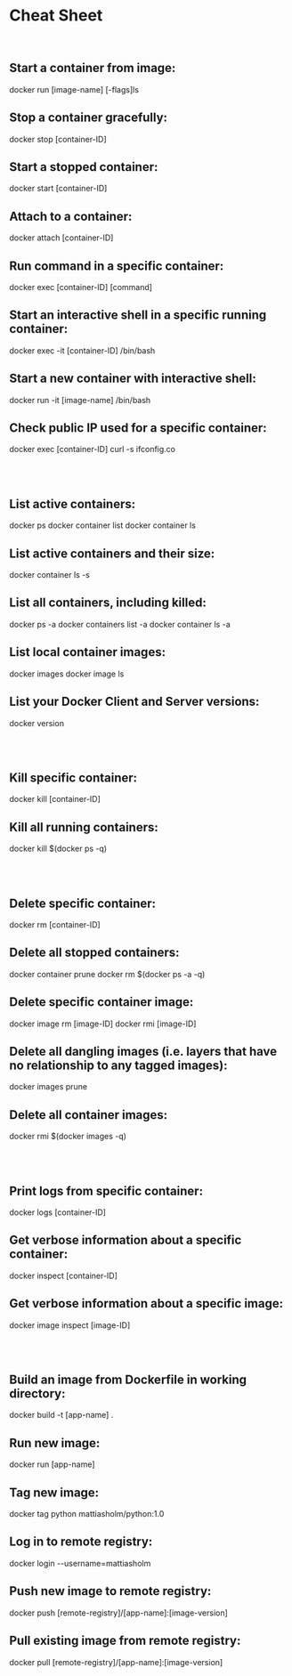 # Cheat Sheet

<br>

## Start a container from image:
docker run [image-name] [-flags]ls

## Stop a container gracefully:
docker stop [container-ID]

## Start a stopped container:
docker start [container-ID]

## Attach to a container:
docker attach [container-ID]

## Run command in a specific container:
docker exec [container-ID] [command]

## Start an interactive shell in a specific running container:
docker exec -it [container-ID] /bin/bash

## Start a new container with interactive shell:
docker run -it [image-name] /bin/bash

## Check public IP used for a specific container:
docker exec [container-ID] curl -s ifconfig.co

<br><br>

## List active containers:
docker ps
docker container list
docker container ls

## List active containers and their size:
docker container ls -s

## List all containers, including killed:
docker ps -a
docker containers list -a
docker container ls -a

## List local container images:
docker images
docker image ls

## List your Docker Client and Server versions:
docker version

<br><br>

## Kill specific container:
docker kill [container-ID]

## Kill all running containers:
docker kill $(docker ps -q)

<br><br>

## Delete specific container:
docker rm [container-ID]

## Delete all stopped containers:
docker container prune
docker rm $(docker ps -a -q)

## Delete specific container image:
docker image rm [image-ID]
docker rmi [image-ID]

## Delete all dangling images (i.e. layers that have no relationship to any tagged images):
docker images prune

## Delete all container images:
docker rmi $(docker images -q)

<br><br>

## Print logs from specific container:
docker logs [container-ID]

## Get verbose information about a specific container:
docker inspect [container-ID]

## Get verbose information about a specific image:
docker image inspect [image-ID]

<br><br>

## Build an image from Dockerfile in working directory:
docker build -t [app-name] .

## Run new image:
docker run [app-name]

## Tag new image:

docker tag python mattiasholm/python:1.0

## Log in to remote registry:
docker login --username=mattiasholm

## Push new image to remote registry:
docker push [remote-registry]/[app-name]:[image-version]

## Pull existing image from remote registry:
docker pull [remote-registry]/[app-name]:[image-version]